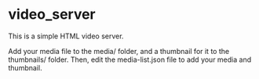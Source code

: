 # video_server
This is a simple HTML video server.

Add your media file to the media/ folder, and a thumbnail for it to the thumbnails/ folder.  Then, edit the media-list.json file to add your media and thumbnail.
